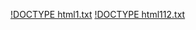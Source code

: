 [!DOCTYPE html1.txt](https://github.com/user-attachments/files/20516242/DOCTYPE.html1.txt)
[!DOCTYPE html112.txt](https://github.com/user-attachments/files/20516243/DOCTYPE.html112.txt)
